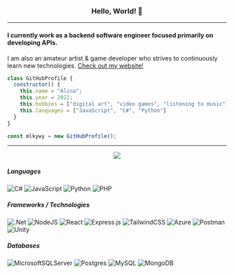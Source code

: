 <h3 align="center">Hello, World! 🚀</h3>

---

#### I currently work as a backend software engineer focused primarily on developing APIs. 
I am also an amateur artist & game developer who strives to continuously learn new technologies. [Check out my website!](https://www.mlkywy.net/) 

```js
class GitHubProfile {
  constructor() {
    this.name = "Alina";
    this.year = 2022;
    this.hobbies = ["digital art", "video games", "listening to music"];
    this.languages = ["JavaScript", "C#", "Python"]
  }
}

const mlkywy = new GitHubProfile();
```




---
<p align="center">
  <img src="https://github-readme-stats.vercel.app/api?username=mlkywy&hide_border=true&bg_color=000&text_color=fff&title_color=1784a5&icon_color=fc444a&show_icons=true" />
</p>




##### Languages

![C#](https://img.shields.io/badge/c%23-fc444a.svg?style=for-the-badge&logo=c-sharp&logoColor=white) 
![JavaScript](https://img.shields.io/badge/Javascript-1784a5?style=for-the-badge&logo=javascript&logoColor=white)
![Python](https://img.shields.io/badge/python-fc444a?style=for-the-badge&logo=python&logoColor=white)
![PHP](https://img.shields.io/badge/php-1784a5.svg?style=for-the-badge&logo=php&logoColor=white)

##### Frameworks / Technologies
![.Net](https://img.shields.io/badge/.NET-fc444a?style=for-the-badge&logo=.net&logoColor=white)
![NodeJS](https://img.shields.io/badge/node.js-1784a5?style=for-the-badge&logo=node.js&logoColor=white)
![React](https://img.shields.io/badge/React-fc444a?style=for-the-badge&logo=react&logoColor=white)
![Express.js](https://img.shields.io/badge/express.js-1784a5.svg?style=for-the-badge&logo=express&logoColor=%2361DAFB)
![TailwindCSS](https://img.shields.io/badge/tailwindcss-fc444a.svg?style=for-the-badge&logo=tailwind-css&logoColor=white)
![Azure](https://img.shields.io/badge/azure-1784a5.svg?style=for-the-badge&logo=microsoftazure&logoColor=white)
![Postman](https://img.shields.io/badge/Postman-fc444a?style=for-the-badge&logo=postman&logoColor=white)
![Unity](https://img.shields.io/badge/Unity-1784a5?style=for-the-badge&logo=unity&logoColor=white)

##### Databases

![MicrosoftSQLServer](https://img.shields.io/badge/Microsoft%20SQL%20Server-fc444a?style=for-the-badge&logo=microsoft%20sql%20server&logoColor=white)
![Postgres](https://img.shields.io/badge/postgres-1784a5.svg?style=for-the-badge&logo=postgresql&logoColor=white)
![MySQL](https://img.shields.io/badge/mysql-fc444a.svg?style=for-the-badge&logo=mysql&logoColor=white)
![MongoDB](https://img.shields.io/badge/MongoDB-1784a5.svg?style=for-the-badge&logo=mongodb&logoColor=white)

